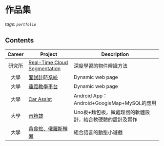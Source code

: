 # 作品集
###### tags: `portfolio`

<style>
    .markdown-body{
        max-width: 1200px;
    }
</style>

## Contents
|Career|Project|Description|
|:---:|---|---|
|研究所|[Real-Time Cloud Segmentation]()|深度學習的物件辨識方法|
|大學|[面試計時系統]()|Dynamic web page|
|大學|[遠距教學平台]()|Dynamic web page|
|大學|[Car Assist]()|Android App：Android+GoogleMap+MySQL的應用|
|大學|[音箱鼓]()|Uno板+麵包板，微處理器的軟體設計，結合軟硬體的設計及實作|
|大學|[貪食蛇、俄羅斯輪盤]()|組合語言的動態小遊戲|